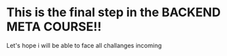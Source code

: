 # This is the final step in the BACKEND META COURSE!!

Let's hope i will be able to face all challanges incoming